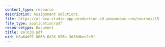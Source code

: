 ```yaml
---
content_type: resource
description: Assignment solutions.
file: https://ol-ocw-studio-app-production.s3.amazonaws.com/courses/15-988-system-dynamics-self-study-fall-1998-spring-1999/b6a64d9780606d26026b3d80dbee2c5f_soln30.pdf
file_type: application/pdf
resourcetype: Document
title: soln30.pdf
uid: b6a64d97-8060-6d26-026b-3d80dbee2c5f
---
```

